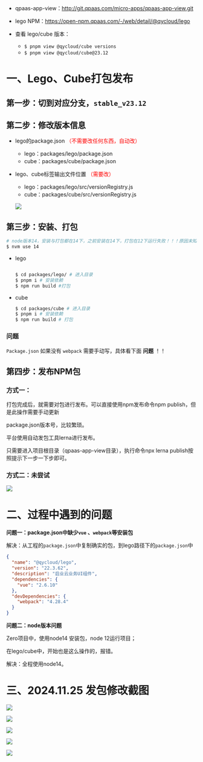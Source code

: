 * qpaas-app-view：http://git.qpaas.com/micro-apps/qpaas-app-view.git

* lego NPM：https://open-npm.qpaas.com/-/web/detail/@qycloud/lego
* 查看 lego/cube 版本：
    * `$ pnpm view @qycloud/cube versions`
    * `$ pnpm view @qycloud/cube@23.12`



# 一、Lego、Cube打包发布

## 第一步：切到对应分支，`stable_v23.12`



## 第二步：修改版本信息

* lego的package.json   <font color='red'>（不需要改任何东西，自动改）</font>
    * lego：packages/lego/package.json
    * cube：packages/cube/package.json

* lego、cube标签输出⽂件位置 <font color='red'>（需要改）</font>
    * lego：packages/lego/src/versionRegistry.js
    * cube：packages/cube/src/versionRegistry.js
    
    ![](/AllFiles/前端文档/1-Lego（全）/1-功能维度-Lego汇总/Lego、Cube发包记录/images/003.png)



## 第三步：安装、打包

```sh
# node版本14，安装与打包都在14下，之前安装在14下，打包在12下运行失败！！！原因未知
$ nvm use 14
```

* lego

    ```sh
    
    $ cd packages/lego/ # 进⼊⽬录
    $ pnpm i # 安装依赖
    $ npm run build #打包
    ```

* cube

    ```sh
    $ cd packages/cube # 进⼊⽬录
    $ pnpm i # 安装依赖
    $ npm run build # 打包
    ```


### 问题

`Package.json` 如果没有 `webpack` 需要手动写，具体看下面 **问题** ！！



## 第四步：发布NPM包 

### 方式一：

打包完成后，就需要对包进⾏发布。可以直接使⽤npm发布命令npm publish，但是此操作需要⼿动更新 

package.json版本号，⽐较繁琐。 

平台使⽤⾃动发包⼯具lerna进⾏发布。 

只需要进⼊项⽬根⽬录（qpaas-app-view⽬录），执⾏命令npx lerna publish按照提示下⼀步⼀下步即可。



### 方式二：未尝试

![](/AllFiles/前端文档/1-Lego（全）/1-功能维度-Lego汇总/Lego、Cube发包记录/images/004.png)









# 二、过程中遇到的问题

**问题一：package.json中缺少`vue` 、`webpack`等安装包**

解决：从工程的`package.json`中复制确实的包，到lego路径下的`package.json`中

```json
{
  "name": "@qycloud/lego",
  "version": "22.3.62",
  "description": "启业云业务UI组件",
  "dependencies": {
    "vue": "2.6.10"
  },
  "devDependencies": {
    "webpack": "4.28.4"
  }
}
```



**问题二：node版本问题**

Zero项目中，使用node14 安装包，node 12运行项目；

在lego/cube中，开始也是这么操作的，报错。

解决：全程使用node14。











# 三、2024.11.25 发包修改截图

![](/AllFiles/前端文档/1-Lego（全）/1-功能维度-Lego汇总/Lego、Cube发包记录/images/010.png)

![](/AllFiles/前端文档/1-Lego（全）/1-功能维度-Lego汇总/Lego、Cube发包记录/images/011.png)

![](/AllFiles/前端文档/1-Lego（全）/1-功能维度-Lego汇总/Lego、Cube发包记录/images/012.png)

![](/AllFiles/前端文档/1-Lego（全）/1-功能维度-Lego汇总/Lego、Cube发包记录/images/013.png)

![](/AllFiles/前端文档/1-Lego（全）/1-功能维度-Lego汇总/Lego、Cube发包记录/images/014.png)





















